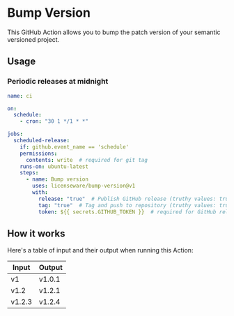 # Bump Version

This GitHub Action allows you to bump the patch version of your semantic
versioned project.

## Usage

### Periodic releases at midnight

```yaml
name: ci

on:
  schedule:
    - cron: "30 1 */1 * *"

jobs:
  scheduled-release:
    if: github.event_name == 'schedule'
    permissions:
      contents: write  # required for git tag
    runs-on: ubuntu-latest
    steps:
      - name: Bump version
        uses: licenseware/bump-version@v1
        with:
          release: "true"  # Publish GitHub release (truthy values: true, yes, 1)
          tag: "true"  # Tag and push to repository (truthy values: true, yes, 1)
          token: ${{ secrets.GITHUB_TOKEN }}  # required for GitHub release
```

## How it works

Here's a table of input and their output when running this Action:

| Input | Output |
| --- | --- |
| v1 | v1.0.1 |
| v1.2 | v1.2.1 |
| v1.2.3 | v1.2.4 |
